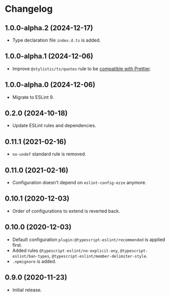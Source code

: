 # Changelog

## 1.0.0-alpha.2 (2024-12-17)

- Type declaration file `index.d.ts` is added.

## 1.0.0-alpha.1 (2024-12-06)

- Improve `@stylistic/ts/quotes` rule to be [compatible with Prettier](https://github.com/prettier/prettier/issues/973#issuecomment-622489106).

## 1.0.0-alpha.0 (2024-12-06)

- Migrate to ESLint 9.

## 0.2.0 (2024-10-18)

- Update ESLint rules and dependencies.

## 0.11.1 (2021-02-16)

- `no-undef` standard rule is removed.

## 0.11.0 (2021-02-16)

- Configuration doesn't depend on `eslint-config-ezze` anymore.

## 0.10.1 (2020-12-03)

- Order of configurations to extend is reverted back.

## 0.10.0 (2020-12-03)

- Default configuration `plugin:@typescript-eslint/recommended` is applied first.
- Added rules `@typescript-eslint/no-explicit-any`, `@typescript-eslint/ban-types`, `@typescript-eslint/member-delimiter-style`.
- `.npmignore` is added.

## 0.9.0 (2020-11-23)

- Initial release.
